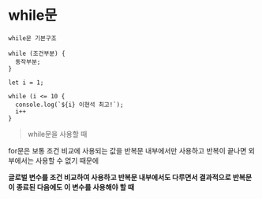 # while문

```
while문 기본구조

while (조건부분) {
  동작부분;
}
```

```
let i = 1;

while (i <= 10 {
  console.log(`${i} 이현석 최고!`);
  i++
}
```

>while문을 사용할 때

for문은 보통 조건 비교에 사용되는 값을 반복문 내부에서만 사용하고 반복이 끝나면 외부에서는 사용할 수 없기 때문에 

**글로벌 변수를 조건 비교하여 사용하고 반복문 내부에서도 다루면서 결과적으로 반복문이 종료된 다음에도 이 변수를 사용해야 할 때**

